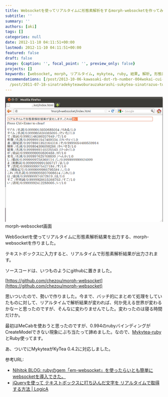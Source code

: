 ```yaml
---
title: Websocketを使ってリアルタイムに形態素解析をするmorph-websocketを作ってみた
subtitle: ''
summary: ''
authors: [aki]
tags: []
categories: null
date: 2012-11-10 04:11:51+00:00
lastmod: 2012-11-10 04:11:51+00:00
featured: false
draft: false
image: {caption: '', focal_point: '', preview_only: false}
projects: []
keywords: [websocket, morph, リアルタイム, mykytea, ruby, 結果, 解析, 形態素解析, kytea, 画面]
recommendations: [/post/2013-10-06-kawasaki-dot-rb-number-004wokai-cui-simasita-number-kwskrb/,
  /post/2011-07-18-sinatradekyteawoburauzakarashi-sukytea-sinatrazuo-tutemita/, /post/2011-09-23-kyteawota-yan-yu-deshi-uratupa-plus-amatome/]
---
```

[![morph-websocket画面](morph-websocket.png)](morph-websocket.png) morph-websocket画面

WebSocketを使ってリアルタイムに形態素解析結果を出力する、morph-websocketを作りました。

テキストボックスに入力すると、リアルタイムで形態素解析結果が出力されます。

ソースコードは、いつものようにgithubに置きました。

[https://github.com/chezou/morph-websocket](https://github.com/chezou/morph-websocket)

思いついたので、勢いで作りました。今まで、バッチ的にまとめて処理をしていたものに対して、リアルタイムで解析結果が変われば、何か見える世界が変わるかなーと思ったのですが、そんなに変わりませんでした。変わったのは寝る時間だけか。

最初はMeCabを使おうと思ったのですが、0.994のrubyバインディングがCreateModelできない現象にぶち当たって諦めました。なので、[Mykytea-ruby](https://chezo.uno/post/2011-07-15-kytea-jing-du-tekisutojie-xi-turukituto-woruby-pythonkarashi-erumykyteawozuo-tutemita/)とRuby使ってます。

あ、ついでにMykyteaがKyTea 0.4.2に対応しました。

参考URL:

- [Nihitok BLOG: rubyのgem「em-websocket」を使ったらいとも簡単にwebsocketを導入できた。](http://nihitok.blogspot.jp/2011/08/rubygemem-websocketwebsocket.html)
- [jQueryを使って テキストボックスに打ち込んだ文字を リアルタイムで取得する方法 | LogicA](http://nihitok.blogspot.jp/2011/08/rubygemem-websocketwebsocket.html)

